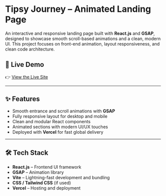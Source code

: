 # Tipsy Journey – Animated Landing Page

An interactive and responsive landing page built with **React.js** and **GSAP**, designed to showcase smooth scroll-based animations and a clean, modern UI. This project focuses on front-end animation, layout responsiveness, and clean code architecture.

## 🚀 Live Demo
👉 [View the Live Site](https://tipsy-journey-x1vg.vercel.app/)

---

## ✨ Features
- Smooth entrance and scroll animations with **GSAP**
- Fully responsive layout for desktop and mobile
- Clean and modular React components
- Animated sections with modern UI/UX touches
- Deployed with **Vercel** for fast global delivery

---

## 🛠️ Tech Stack
- **React.js** – Frontend UI framework
- **GSAP** – Animation library
- **Vite** – Lightning-fast development and bundling
- **CSS / Tailwind CSS** (if used)
- **Vercel** – Hosting and deployment

